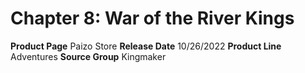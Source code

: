 ﻿---
id: '177'
name: Chapter 8. War of the River Kings
rarity: Common
rus_type_level: null
source: null
trait: null
type: Source

---
# Chapter 8: War of the River Kings

**Product Page** Paizo Store
**Release Date** 10/26/2022
**Product Line** Adventures
**Source Group** Kingmaker